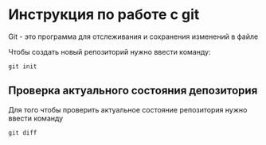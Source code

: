 # Инструкция по работе с git

Git - это программа для отслеживания и сохранения изменений в файле

Чтобы создать новый репозиторий нужно ввести команду:

    git init

## Проверка актуального состояния депозитория

Для того чтобы проверить актуальное состояние репозитория нужно ввести команду

    git diff
    